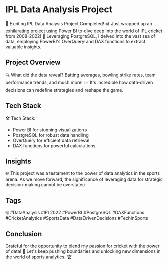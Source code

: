 # IPL Data Analysis Project

🏏 Exciting IPL Data Analysis Project Completed! 📊 Just wrapped up an exhilarating project using Power BI to dive deep into the world of IPL cricket from 2008-2022! 🚀 Leveraging PostgreSQL, I delved into the vast sea of data, employing PowerBI's OverQuery and DAX functions to extract valuable insights.

## Project Overview

🔍 What did the data reveal? Batting averages, bowling strike rates, team performance trends, and much more! 📈 It's incredible how data-driven decisions can redefine strategies and reshape the game.

## Tech Stack

🛠️ Tech Stack:
- Power BI for stunning visualizations
- PostgreSQL for robust data handling
- OverQuery for efficient data retrieval
- DAX functions for powerful calculations

## Insights

🌐 This project was a testament to the power of data analytics in the sports arena. As we move forward, the significance of leveraging data for strategic decision-making cannot be overstated.

## Tags

🤓 #DataAnalysis #IPL2022 #PowerBI #PostgreSQL #DAXFunctions #CricketAnalytics #SportsData #DataDrivenDecisions #TechInSports

## Conclusion

Grateful for the opportunity to blend my passion for cricket with the power of data! 🙌 Let's keep pushing boundaries and unlocking new dimensions in the world of sports analytics. 🏆
